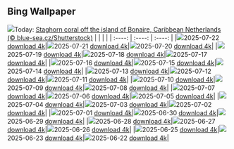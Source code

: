 ## Bing Wallpaper
![](./wallpaper/2025-07-22.jpg)Today: [Staghorn coral off the island of Bonaire, Caribbean Netherlands (© blue-sea.cz/Shutterstock)](./wallpaper/2025-07-22.jpg)
|      |      |      |
| :----: | :----: | :----: |
|![](./wallpaper/2025-07-22_sm.jpg)2025-07-22 [download 4k](./wallpaper/2025-07-22.jpg)|![](./wallpaper/2025-07-21_sm.jpg)2025-07-21 [download 4k](./wallpaper/2025-07-21.jpg)|![](./wallpaper/2025-07-20_sm.jpg)2025-07-20 [download 4k](./wallpaper/2025-07-20.jpg)|
|![](./wallpaper/2025-07-19_sm.jpg)2025-07-19 [download 4k](./wallpaper/2025-07-19.jpg)|![](./wallpaper/2025-07-18_sm.jpg)2025-07-18 [download 4k](./wallpaper/2025-07-18.jpg)|![](./wallpaper/2025-07-17_sm.jpg)2025-07-17 [download 4k](./wallpaper/2025-07-17.jpg)|
|![](./wallpaper/2025-07-16_sm.jpg)2025-07-16 [download 4k](./wallpaper/2025-07-16.jpg)|![](./wallpaper/2025-07-15_sm.jpg)2025-07-15 [download 4k](./wallpaper/2025-07-15.jpg)|![](./wallpaper/2025-07-14_sm.jpg)2025-07-14 [download 4k](./wallpaper/2025-07-14.jpg)|
|![](./wallpaper/2025-07-13_sm.jpg)2025-07-13 [download 4k](./wallpaper/2025-07-13.jpg)|![](./wallpaper/2025-07-12_sm.jpg)2025-07-12 [download 4k](./wallpaper/2025-07-12.jpg)|![](./wallpaper/2025-07-11_sm.jpg)2025-07-11 [download 4k](./wallpaper/2025-07-11.jpg)|
|![](./wallpaper/2025-07-10_sm.jpg)2025-07-10 [download 4k](./wallpaper/2025-07-10.jpg)|![](./wallpaper/2025-07-09_sm.jpg)2025-07-09 [download 4k](./wallpaper/2025-07-09.jpg)|![](./wallpaper/2025-07-08_sm.jpg)2025-07-08 [download 4k](./wallpaper/2025-07-08.jpg)|
|![](./wallpaper/2025-07-07_sm.jpg)2025-07-07 [download 4k](./wallpaper/2025-07-07.jpg)|![](./wallpaper/2025-07-06_sm.jpg)2025-07-06 [download 4k](./wallpaper/2025-07-06.jpg)|![](./wallpaper/2025-07-05_sm.jpg)2025-07-05 [download 4k](./wallpaper/2025-07-05.jpg)|
|![](./wallpaper/2025-07-04_sm.jpg)2025-07-04 [download 4k](./wallpaper/2025-07-04.jpg)|![](./wallpaper/2025-07-03_sm.jpg)2025-07-03 [download 4k](./wallpaper/2025-07-03.jpg)|![](./wallpaper/2025-07-02_sm.jpg)2025-07-02 [download 4k](./wallpaper/2025-07-02.jpg)|
|![](./wallpaper/2025-07-01_sm.jpg)2025-07-01 [download 4k](./wallpaper/2025-07-01.jpg)|![](./wallpaper/2025-06-30_sm.jpg)2025-06-30 [download 4k](./wallpaper/2025-06-30.jpg)|![](./wallpaper/2025-06-29_sm.jpg)2025-06-29 [download 4k](./wallpaper/2025-06-29.jpg)|
|![](./wallpaper/2025-06-28_sm.jpg)2025-06-28 [download 4k](./wallpaper/2025-06-28.jpg)|![](./wallpaper/2025-06-27_sm.jpg)2025-06-27 [download 4k](./wallpaper/2025-06-27.jpg)|![](./wallpaper/2025-06-26_sm.jpg)2025-06-26 [download 4k](./wallpaper/2025-06-26.jpg)|
|![](./wallpaper/2025-06-25_sm.jpg)2025-06-25 [download 4k](./wallpaper/2025-06-25.jpg)|![](./wallpaper/2025-06-23_sm.jpg)2025-06-23 [download 4k](./wallpaper/2025-06-23.jpg)|![](./wallpaper/2025-06-22_sm.jpg)2025-06-22 [download 4k](./wallpaper/2025-06-22.jpg)|
